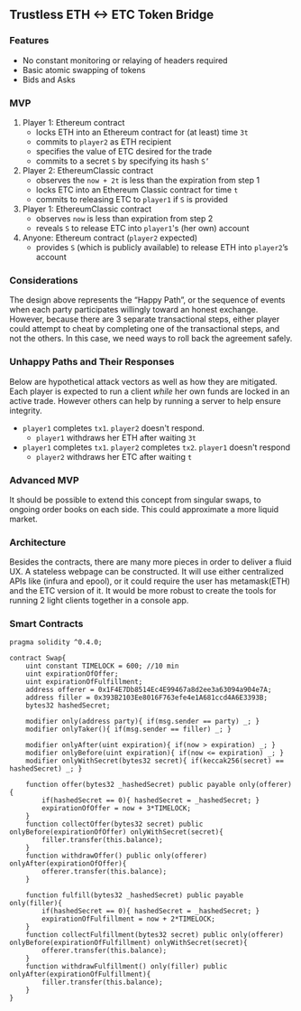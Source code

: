 ## Trustless ETH <-> ETC Token Bridge

### Features
  - No constant monitoring or relaying of headers required
  - Basic atomic swapping of tokens
  - Bids and Asks

### MVP

  1. Player 1: Ethereum contract
     - locks ETH into an Ethereum contract for (at least) time `3t`
     - commits to `player2` as ETH recipient
     - specifies the value of ETC desired for the trade
     - commits to a secret `S` by specifying its hash `S’`
  2. Player 2: EthereumClassic contract
     - observes the `now + 2t` is less than the expiration from step 1
     - locks ETC into an Ethereum Classic contract for time `t`
     - commits to releasing ETC to `player1` if `S` is provided
  3. Player 1: EthereumClassic contract
     - observes `now` is less than expiration from step 2
     - reveals `S` to release ETC into `player1`'s (her own) account
  4. Anyone: Ethereum contract (`player2` expected)
     - provides `S` (which is publicly available) to release ETH into `player2`’s account

### Considerations

The design above represents the “Happy Path”, or the sequence of events when each party participates willingly toward an honest exchange. However, because there are 3 separate transactional steps, either player could attempt to cheat by completing one of the transactional steps, and not the others. In this case, we need ways to roll back the agreement safely.


### Unhappy Paths and Their Responses

Below are hypothetical attack vectors as well as how they are mitigated. Each player is expected to run a client *while* her own funds are locked in an active trade. However others can help by running a server to help ensure integrity.

  * `player1` completes `tx1`. `player2` doesn't respond.
     - `player1` withdraws her ETH after waiting `3t`
  * `player1` completes `tx1`. `player2` completes `tx2`. `player1` doesn't respond
     - `player2` withdraws her ETC after waiting `t`



### Advanced MVP

It should be possible to extend this concept from singular swaps, to ongoing order books on each side. This could approximate a more liquid market.

### Architecture

Besides the contracts, there are many more pieces in order to deliver a fluid UX. A stateless webpage can be constructed. It will use either centralized APIs like (infura and epool), or it could require the user has metamask(ETH) and the ETC version of it. It would be more robust to create the tools for running 2 light clients together in a console app.



### Smart Contracts
```solidity
pragma solidity ^0.4.0;

contract Swap{
    uint constant TIMELOCK = 600; //10 min
    uint expirationOfOffer;
    uint expirationOfFulfillment;
    address offerer = 0x1F4E7Db8514Ec4E99467a8d2ee3a63094a904e7A;
    address filler = 0x393B2103Ee8016F763efe4e1A681ccd4A6E3393B;
    bytes32 hashedSecret;
    
    modifier only(address party){ if(msg.sender == party) _; }
    modifier onlyTaker(){ if(msg.sender == filler) _; }

    modifier onlyAfter(uint expiration){ if(now > expiration) _; }
    modifier onlyBefore(uint expiration){ if(now <= expiration) _; }
    modifier onlyWithSecret(bytes32 secret){ if(keccak256(secret) == hashedSecret) _; }

    function offer(bytes32 _hashedSecret) public payable only(offerer){
        if(hashedSecret == 0){ hashedSecret = _hashedSecret; }
        expirationOfOffer = now + 3*TIMELOCK;
    }
    function collectOffer(bytes32 secret) public onlyBefore(expirationOfOffer) onlyWithSecret(secret){
        filler.transfer(this.balance);
    }
    function withdrawOffer() public only(offerer) onlyAfter(expirationOfOffer){
        offerer.transfer(this.balance);
    }

    function fulfill(bytes32 _hashedSecret) public payable only(filler){
        if(hashedSecret == 0){ hashedSecret = _hashedSecret; }
        expirationOfFulfillment = now + 2*TIMELOCK;
    }
    function collectFulfillment(bytes32 secret) public only(offerer) onlyBefore(expirationOfFulfillment) onlyWithSecret(secret){
        offerer.transfer(this.balance);
    }
    function withdrawFulfillment() only(filler) public onlyAfter(expirationOfFulfillment){
        filler.transfer(this.balance);
    }
}
```
